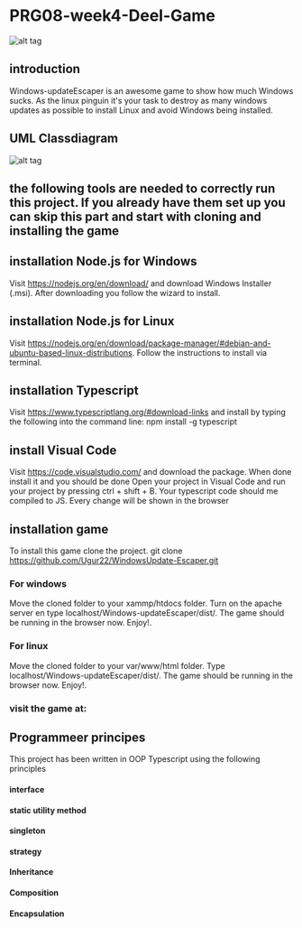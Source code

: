 # PRG08-week4-Deel-Game
![alt tag](https://cdn4.iconfinder.com/data/icons/christmas-cheer-volume-i-1/64/penguin-128.png)<br />

## introduction
Windows-updateEscaper is an awesome game to show how much Windows sucks. As the linux pinguin it's your task to destroy as many windows updates as possible to install Linux and avoid Windows being installed.


## UML Classdiagram 
![alt tag](http://i.imgur.com/nzbXXV2.jpg)<br />

## the following tools are needed to correctly run this project. If you already have them set up you can skip this part and start with cloning and installing the game

## installation Node.js for Windows
Visit https://nodejs.org/en/download/ and download Windows Installer (.msi). After downloading you follow the wizard to install.

## installation Node.js for Linux
Visit https://nodejs.org/en/download/package-manager/#debian-and-ubuntu-based-linux-distributions. Follow the instructions to install via terminal.

## installation Typescript
Visit https://www.typescriptlang.org/#download-links and install by typing the following into the command line:
npm install -g typescript

## install Visual Code
Visit https://code.visualstudio.com/ and download the package. When done install it and you should be done
Open your project in Visual Code and run your project by pressing ctrl + shift + B. Your typescript code should me compiled to JS. Every change will be shown in the browser

## installation game
To install this game clone the project.
git clone https://github.com/Ugur22/WindowsUpdate-Escaper.git

### For windows
Move the cloned folder to your xammp/htdocs folder. Turn on the apache server en type localhost/Windows-updateEscaper/dist/. The game should be running in the browser now. Enjoy!.

### For linux
Move the cloned folder to your var/www/html folder. Type localhost/Windows-updateEscaper/dist/. The game should be running in the browser now. Enjoy!.

### visit the game at: 

## Programmeer principes
This project has been written in OOP Typescript using the following principles
#### interface
#### static utility method
#### singleton
#### strategy
#### Inheritance
#### Composition
#### Encapsulation
